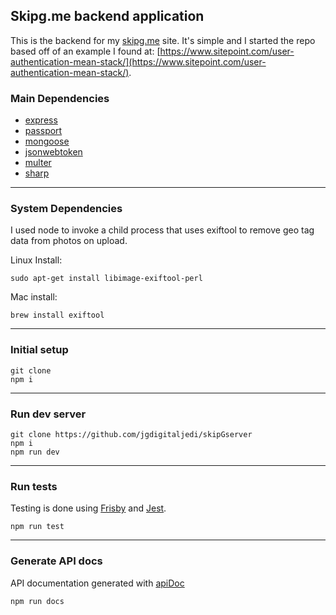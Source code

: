 ## Skipg.me backend application ##

This is the backend for my [skipg.me](https://skipg.me) site. It's simple and I started the repo based off of an example I found at: [https://www.sitepoint.com/user-authentication-mean-stack/](https://www.sitepoint.com/user-authentication-mean-stack/).

### Main Dependencies ###
- [express](https://github.com/expressjs/express)
- [passport](https://github.com/jaredhanson/passport)
- [mongoose](https://github.com/Automattic/mongoose)
- [jsonwebtoken](https://github.com/auth0/node-jsonwebtoken)
- [multer](https://github.com/expressjs/multer)
- [sharp](https://github.com/lovell/sharp)

---
### System Dependencies ###
I used node to invoke a child process that uses exiftool to remove geo tag data from photos on upload.

Linux Install:
```
sudo apt-get install libimage-exiftool-perl
```

Mac install:
```
brew install exiftool
```
---
### Initial setup ###
```
git clone
npm i
```
---
### Run dev server ###
```
git clone https://github.com/jgdigitaljedi/skipGserver
npm i
npm run dev
```
---
### Run tests ###
Testing is done using [Frisby](https://github.com/vlucas/frisby) and [Jest](https://jestjs.io/).
```
npm run test
```
---
### Generate API docs ###
API documentation generated with [apiDoc](https://github.com/apidoc/apidoc)
```
npm run docs
```